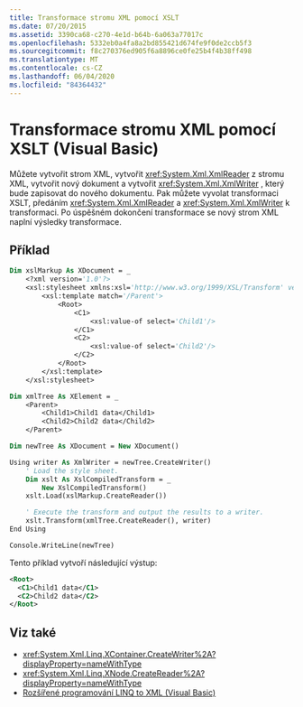 ```yaml
---
title: Transformace stromu XML pomocí XSLT
ms.date: 07/20/2015
ms.assetid: 3390ca68-c270-4e1d-b64b-6a063a77017c
ms.openlocfilehash: 5332eb0a4fa8a2bd855421d674fe9f0de2ccb5f3
ms.sourcegitcommit: f8c270376ed905f6a8896ce0fe25b4f4b38ff498
ms.translationtype: MT
ms.contentlocale: cs-CZ
ms.lasthandoff: 06/04/2020
ms.locfileid: "84364432"
---
```

# <a name="using-xslt-to-transform-an-xml-tree-visual-basic"></a>Transformace stromu XML pomocí XSLT (Visual Basic)

Můžete vytvořit strom XML, vytvořit <xref:System.Xml.XmlReader> z stromu XML, vytvořit nový dokument a vytvořit <xref:System.Xml.XmlWriter> , který bude zapisovat do nového dokumentu. Pak můžete vyvolat transformaci XSLT, předáním <xref:System.Xml.XmlReader> a <xref:System.Xml.XmlWriter> k transformaci. Po úspěšném dokončení transformace se nový strom XML naplní výsledky transformace.

## <a name="example"></a>Příklad

```vb
Dim xslMarkup As XDocument = _
    <?xml version='1.0'?>
    <xsl:stylesheet xmlns:xsl='http://www.w3.org/1999/XSL/Transform' version='1.0'>
        <xsl:template match='/Parent'>
            <Root>
                <C1>
                    <xsl:value-of select='Child1'/>
                </C1>
                <C2>
                    <xsl:value-of select='Child2'/>
                </C2>
            </Root>
        </xsl:template>
    </xsl:stylesheet>

Dim xmlTree As XElement = _
    <Parent>
        <Child1>Child1 data</Child1>
        <Child2>Child2 data</Child2>
    </Parent>

Dim newTree As XDocument = New XDocument()

Using writer As XmlWriter = newTree.CreateWriter()
    ' Load the style sheet.
    Dim xslt As XslCompiledTransform = _
        New XslCompiledTransform()
    xslt.Load(xslMarkup.CreateReader())

    ' Execute the transform and output the results to a writer.
    xslt.Transform(xmlTree.CreateReader(), writer)
End Using

Console.WriteLine(newTree)
```

Tento příklad vytvoří následující výstup:

```xml
<Root>
  <C1>Child1 data</C1>
  <C2>Child2 data</C2>
</Root>
```

## <a name="see-also"></a>Viz také

- <xref:System.Xml.Linq.XContainer.CreateWriter%2A?displayProperty=nameWithType>
- <xref:System.Xml.Linq.XNode.CreateReader%2A?displayProperty=nameWithType>
- [Rozšířené programování LINQ to XML (Visual Basic)](advanced-linq-to-xml-programming.md)
